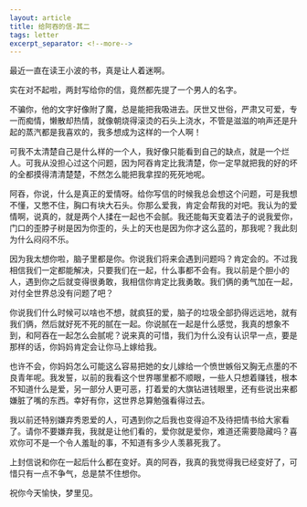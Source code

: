 ```yaml
---
layout: article
title: 给阿吞的信-其二
tags: letter
excerpt_separator: <!--more-->
---
```


最近一直在读王小波的书，真是让人着迷啊。
<!--more-->

实在对不起啦，两封写给你的信，竟然都先提了一个男人的名字。

不骗你，他的文字好像附了魔，总是能把我吸进去。厌世又世俗，严肃又可爱，专一而痴情，懒散却热情，就像朝烧得滚烫的石头上浇水，不管是滋滋的响声还是升起的蒸汽都是我喜欢的，我多想成为这样的一个人啊！

可我不太清楚自己是什么样的一个人，我好像只能看到自己的缺点，就是一个烂人。可我从没担心过这个问题，因为阿吞肯定比我清楚，你一定早就把我的好的坏的全都摸得清清楚楚，不然怎么能把我拿捏的死死地呢。

阿吞，你说，什么是真正的爱情呀。给你写信的时候我总会想这个问题，可是我想不懂，又憋不住，胸口有块大石头。你那么爱我，肯定会帮我的对吧。我认为的爱情啊，说真的，就是两个人揉在一起也不会腻。我还能每天变着法子的说我爱你，门口的歪脖子树是因为你歪的，头上的天也是因为你才这么蓝的，那我呢？我此刻为什么闷闷不乐。

因为我太想你啦，脑子里都是你。你说我们将来会遇到问题吗？肯定会的。不过我相信我们一定都能解决，只要我们在一起，什么事都不会有。我以前是个胆小的人，遇到你之后就变得很勇敢，我相信你肯定比我勇敢。我们俩的勇气加在一起，对付全世界总没有问题了吧？

你说我们什么时候可以啥也不想，就疯狂的爱，脑子的垃圾全部扔得远远地，就有我们俩，然后就好死不死的腻在一起。你说腻在一起是什么感觉，我真的想象不到，和阿吞在一起怎么会腻呢？说来真的可惜，我们为什么没有认识早一点，要是那样的话，你妈妈肯定会让你马上嫁给我。

也许不会，你妈妈怎么可能这么容易把她的女儿嫁给一个愤世嫉俗又胸无点墨的不良青年呢。我发誓，以前的我看这个世界哪里都不顺眼，一些人只想着赚钱，根本不知道什么是爱，另一部分人更可恶，打着爱的大旗钻进钱眼里，还有些说出来都嫌脏了嘴的东西。幸好有你，这世界总算勉强看得过去。

我以前还特别嫌弃秀恩爱的人，可遇到你之后我也变得迫不及待把情书给大家看了。请你不要嫌弃我，我就是让他们看的，爱你就是爱你，难道还需要隐藏吗？喜欢你可不是一个令人羞耻的事，不知道有多少人羡慕死我了。

上封信说和你在一起后什么都在变好。真的阿吞，我真的我觉得我已经变好了，可惜只有一点不争气，总是禁不住想你。

祝你今天愉快，梦里见。